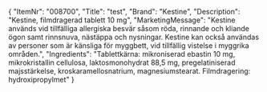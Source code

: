 {
  "ItemNr": "008700",
  "Title": "test",
  "Brand": "Kestine",
  "Description": "Kestine, filmdragerad tablett 10 mg",
  "MarketingMessage": "Kestine används vid tillfälliga allergiska besvär såsom röda, rinnande och kliande ögon samt rinnsnuva, nästäppa och nysningar. Kestine kan också användas av personer som är känsliga för myggbett, vid tillfällig vistelse i myggrika områden.",
  "Ingredients": "Tablettkärna: mikroniserad ebastin 10 mg, mikrokristallin cellulosa, laktosmonohydrat 88,5 mg, pregelatiniserad majsstärkelse, kroskaramellosnatrium, magnesiumstearat. Filmdragering: hydroxipropylmet"
}